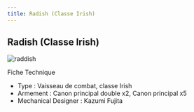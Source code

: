 ```yaml
---
title: Radish (Classe Irish)
---
```


Radish (Classe Irish)
---------------------


![raddish](/images/stories/saga/zetagundam/mechas/aeug/raddish.png)


Fiche Technique  
  
- Type : Vaisseau de combat, classe Irish  
- Armement : Canon principal double x2, Canon principal x5  
- Mechanical Designer : Kazumi Fujita


